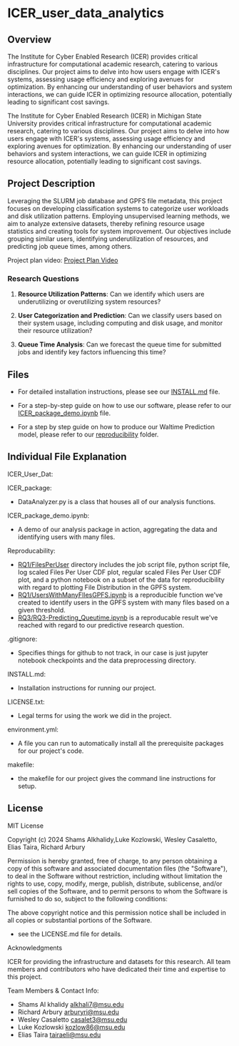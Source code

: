 # ICER_user_data_analytics

## Overview


The Institute for Cyber Enabled Research (ICER) provides critical infrastructure for computational academic research, catering to various disciplines. Our project aims to delve into how users engage with ICER's systems, assessing usage efficiency and exploring avenues for optimization. By enhancing our understanding of user behaviors and system interactions, we can guide ICER in optimizing resource allocation, potentially leading to significant cost savings.

The Institute for Cyber Enabled Research (ICER) in Michigan State University provides critical infrastructure for computational academic research, catering to various disciplines. Our project aims to delve into how users engage with ICER's systems, assessing usage efficiency and exploring avenues for optimization. By enhancing our understanding of user behaviors and system interactions, we can guide ICER in optimizing resource allocation, potentially leading to significant cost savings.


## Project Description

Leveraging the SLURM job database and GPFS file metadata, this project focuses on developing classification systems to categorize user workloads and disk utilization patterns. Employing unsupervised learning methods, we aim to analyze extensive datasets, thereby refining resource usage statistics and creating tools for system improvement. Our objectives include grouping similar users, identifying underutilization of resources, and predicting job queue times, among others.

Project plan video: [Project Plan Video](https://michiganstate.sharepoint.com/:v:/s/Section_SS24-CMSE-495-001-224214134-EL-32-A26-ICER/Efp8_UgZhPlOmn8TDa3YKNEB73NHpUl5yw95KQl-N27r3A?nav=eyJyZWZlcnJhbEluZm8iOnsicmVmZXJyYWxBcHAiOiJTdHJlYW1XZWJBcHAiLCJyZWZlcnJhbFZpZXciOiJTaGFyZURpYWxvZy1MaW5rIiwicmVmZXJyYWxBcHBQbGF0Zm9ybSI6IldlYiIsInJlZmVycmFsTW9kZSI6InZpZXcifX0%3D&e=MrIMiT)

### Research Questions
1. **Resource Utilization Patterns**: Can we identify which users are underutilizing or overutilizing system resources? 

2. **User Categorization and Prediction**: Can we classify users based on their system usage, including computing and disk usage, and monitor their resource utilization? 

3. **Queue Time Analysis**: Can we forecast the queue time for submitted jobs and identify key factors influencing this time? 

## Files

- For detailed installation instructions, please see our [INSTALL.md](INSTALL.md) file.

- For a step-by-step guide on how to use our software, please refer to our [ICER_package_demo.ipynb](ICER_package_demo.ipynb) file.
  
- For a step by step guide on how to produce our Waltime Prediction model, please refer to our [reproducibility](reproducibility) folder.


## Individual File Explanation

ICER_User_Dat:

ICER_package:
  - DataAnalyzer.py is a class that houses all of our analysis functions.
    
ICER_package_demo.ipynb:

  - A demo of our analysis package in action, aggregating the data and identifying users with many files.

Reproducability:

  - [RQ1/FilesPerUser](reproducibility/RQ1/FilesPerUser) directory includes the job script file, python script file, log scaled Files Per User CDF plot, regular scaled Files Per User CDF plot, and a python notebook on a subset of the data for reproducibility with regard to plotting File Distribution in the GPFS system.
  - [RQ1/UsersWithManyFIlesGPFS.ipynb](reproducibility/RQ1/UsersWithManyFIlesGPFS.ipynb) is a reproducible function we've created to identify users in the GPFS system with many files based on a given threshold.
  - [RQ3/RQ3-Predicting_Queutime.ipynb]([reproducibility/RQ3/RQ3-Predicting_Queutime.ipynb]) is a reproducable result we've reached with regard to our predictive research question.


.gitignore:
  - Specifies things for github to not track, in our case is just jupyter notebook checkpoints and the data preprocessing directory.



INSTALL.md:

  - Installation instructions for running our project.

LICENSE.txt:

  - Legal terms for using the work we did in the project.

environment.yml:

  - A file you can run to automatically install all the prerequisite packages for our project's code.

makefile:

  - the makefile for our project gives the command line instructions for setup.

## License

MIT License

Copyright (c) 2024 Shams Alkhalidy,Luke Kozlowski, Wesley Casaletto, Elias Taira, Richard Arbury

Permission is hereby granted, free of charge, to any person obtaining a copy
of this software and associated documentation files (the "Software"), to deal
in the Software without restriction, including without limitation the rights
to use, copy, modify, merge, publish, distribute, sublicense, and/or sell
copies of the Software, and to permit persons to whom the Software is
furnished to do so, subject to the following conditions:

The above copyright notice and this permission notice shall be included in all
copies or substantial portions of the Software.

 - see the LICENSE.md file for details.

Acknowledgments

ICER for providing the infrastructure and datasets for this research.
All team members and contributors who have dedicated their time and expertise to this project.

Team Members & Contact Info:
- Shams Al khalidy        alkhali7@msu.edu
- Richard Arbury          arburyri@msu.edu
- Wesley Casaletto        casalet3@msu.edu
- Luke Kozlowski          kozlow86@msu.edu
- Elias Taira             tairaeli@msu.edu
